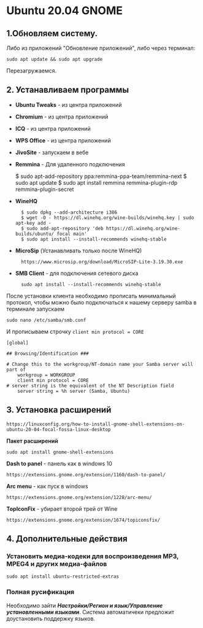 # Ubuntu 20.04 GNOME

## 1.Обновляем систему.

Либо из приложений "Обновление приложений", либо через терминал: 

	sudo apt update && sudo apt upgrade

Перезагружаемся.

## 2. Устанавливаем программы

- **Ubuntu Tweaks** - из центра приложений
- **Chromium** - из центра приложений
- **ICQ** - из центра приложений
- **WPS Office** - из центра приложений 
- **JivoSite** - запускаем в вебе
- **Remmina** - Для удаленного подключения

	$ sudo apt-add-repository ppa:remmina-ppa-team/remmina-next
	$ sudo apt update
	$ sudo apt install remmina remmina-plugin-rdp remmina-plugin-secret	
	
- **WineHQ**

        $ sudo dpkg --add-architecture i386 
        $ wget -O - https://dl.winehq.org/wine-builds/winehq.key | sudo apt-key add -
        $ sudo add-apt-repository 'deb https://dl.winehq.org/wine-builds/ubuntu/ focal main'
        $ sudo apt install --install-recommends winehq-stable

- **MicroSip** (Устанавливать только после WineHQ)

        https://www.microsip.org/download/MicroSIP-Lite-3.19.30.exe

- **SMB Client** - для подключения сетевого диска
  
        sudo apt install --install-recommends winehq-stable

После установки клиента необходимо прописать минимальный протокол, чтобы можно было подключаться к нашему серверу samba в терминале запускаем 

    sudo nano /etc/samba/smb.conf

И прописываем строчку `client min protocol = CORE`

    [global]

    ## Browsing/Identification ###

    # Change this to the workgroup/NT-domain name your Samba server will part of
        workgroup = WORKGROUP
        client min protocol = CORE
    # server string is the equivalent of the NT Description field
        server string = %h server (Samba, Ubuntu)

## 3. Установка расширений

    https://linuxconfig.org/how-to-install-gnome-shell-extensions-on-ubuntu-20-04-focal-fossa-linux-desktop

**Пакет расширений** 

    sudo apt install gnome-shell-extensions

**Dash to panel** - панель как в windows 10

    https://extensions.gnome.org/extension/1160/dash-to-panel/

**Arc menu** - как пуск в windows

    https://extensions.gnome.org/extension/1228/arc-menu/

**TopIconFix** - убирает второй трей от Wine

    https://extensions.gnome.org/extension/1674/topiconsfix/
    
## 4. Дополнительные действия

### Установить медиа-кодеки для воспроизведения MP3, MPEG4 и других медиа-файлов

    sudo apt install ubuntu-restricted-extras

### Полная русификация

Необходимо зайти _**Настройки/Регион и язык/Управление установленными языками**_. Система автоматичеки предложит доустановить поддержку языков.
